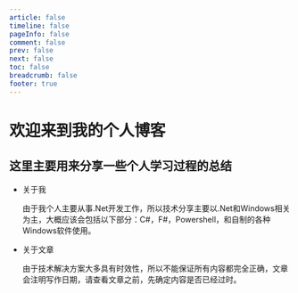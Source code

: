 ```yaml
---
article: false
timeline: false
pageInfo: false
comment: false
prev: false
next: false
toc: false
breadcrumb: false
footer: true
---
```


# 欢迎来到我的个人博客

## 这里主要用来分享一些个人学习过程的总结

- 关于我

  由于我个人主要从事.Net开发工作，所以技术分享主要以.Net和Windows相关为主，大概应该会包括以下部分：C#，F#，Powershell，和自制的各种Windows软件使用。

- 关于文章

  由于技术解决方案大多具有时效性，所以不能保证所有内容都完全正确，文章会注明写作日期，请查看文章之前，先确定内容是否已经过时。
